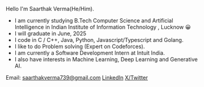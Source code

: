 
<!--
**Saavrm26/Saavrm26** is a ✨ _special_ ✨ repository because its `README.md` (this file) appears on your GitHub profile.

Here are some ideas to get you started:

- 🔭 I’m currently working on ...
- 🌱 I’m currently learning ...
- 👯 I’m looking to collaborate on ...
- 🤔 I’m looking for help with ...
- 💬 Ask me about ...
- 📫 How to reach me: ...
- 😄 Pronouns: ...
- ⚡ Fun fact: ...
-->
Hello I'm Saarthak Verma(He/Him).

- I am currently studying B.Tech Computer Science and Artificial Intelligence in Indian Institute of Information Technology , Lucknow 😀 
- I will graduate in June, 2025
- I code in C / C++, Java, Python, Javascript/Typescript and Golang.
- I like to do Problem solving (Expert on Codeforces).
- I am currently a Software Development Intern at Intuit India.
- I also have interests in Machine Learning, Deep Learning and Generative AI.

Email: saarthakverma739@gmail.com
[LinkedIn](https://www.linkedin.com/in/saarthak-verma-ba7375229/)
[X/Twitter](https://x.com/Saavrm26)
